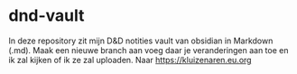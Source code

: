 # dnd-vault
In deze repository zit mijn D&amp;D notities vault van obsidian in Markdown (.md). Maak een nieuwe branch aan voeg daar je veranderingen aan toe en ik zal kijken of ik ze zal uploaden. Naar https://kluizenaren.eu.org
